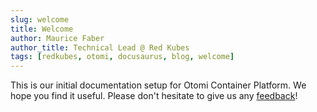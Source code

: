 ```yaml
---
slug: welcome
title: Welcome
author: Maurice Faber
author_title: Technical Lead @ Red Kubes
tags: [redkubes, otomi, docusaurus, blog, welcome]
---
```


This is our initial documentation setup for Otomi Container Platform. We hope you find it useful. Please don't hesitate to give us any [feedback](https://github.com/redkubes/redkubes/issues)!
